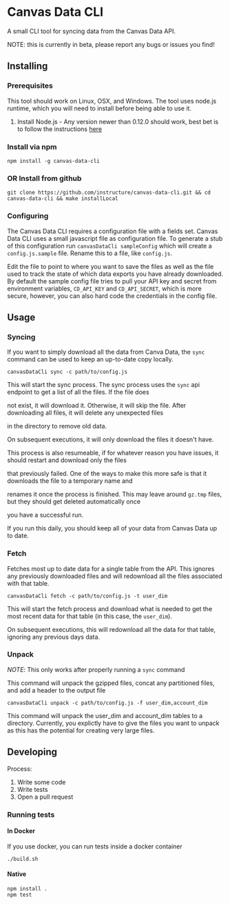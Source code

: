 # Canvas Data CLI
A small CLI tool for syncing data from the Canvas Data API.

NOTE: this is currently in beta, please report any bugs or issues you find!

## Installing
### Prerequisites
This tool should work on Linux, OSX, and Windows. The tool uses node.js runtime, which you will need to install before being able to use it.
1. Install Node.js - Any version newer than 0.12.0 should work, best bet is to follow the instructions [here](https://nodejs.org/en/download/package-manager/)
### Install via npm
`npm install -g canvas-data-cli`
### OR Install from github
`git clone https://github.com/instructure/canvas-data-cli.git && cd canvas-data-cli && make installLocal`
### Configuring
The Canvas Data CLI requires a configuration file with a fields set. Canvas Data CLI uses a small javascript file as configuration file.
To generate a stub of this configuration run `canvasDataCli sampleConfig` which will create a `config.js.sample` file. Rename this to a file, like `config.js`.

Edit the file to point to where you want to save the files as well as the file used to track the state of which data exports you have already downloaded. By default the sample config file
tries to pull your API key and secret from environment variables, `CD_API_KEY` and `CD_API_SECRET`, which is more secure, however, you can also hard code the credentials in the config file.

## Usage

### Syncing

If you want to simply download all the data from Canva Data, the `sync` command can be used to keep an up-to-date copy locally.

```Shell
canvasDataCli sync -c path/to/config.js
```

This will start the sync process. The sync process uses the `sync` api endpoint to get a list of all the files. If the file does

not exist, it will download it. Otherwise, it will skip the file. After downloading all files, it will delete any unexpected files

in the directory to remove old data.

On subsequent executions, it will only download the files it doesn't have.

This process is also resumeable, if for whatever reason you have issues, it should restart and download only the files

that previously failed. One of the ways to make this more safe is that it downloads the file to a temporary name and

renames it once the process is finished. This may leave around `gz.tmp` files, but they should get deleted automatically once

you have a successful run.

If you run this daily, you should keep all of your data from Canvas Data up to date.

### Fetch

Fetches most up to date data for a single table from the API. This ignores any previously downloaded files and will redownload all the files associated with that table.

```Shell
canvasDataCli fetch -c path/to/config.js -t user_dim
```

This will start the fetch process and download what is needed to get the most recent data for that table (in this case, the `user_dim`).

On subsequent executions, this will redownload all the data for that table, ignoring any previous days data.

### Unpack

*NOTE*: This only works after properly running a `sync` command

This command will unpack the gzipped files, concat any partitioned files, and add a header to the output file

```Shell
canvasDataCli unpack -c path/to/config.js -f user_dim,account_dim
```

This command will unpack the user_dim and account_dim tables to a directory. Currently, you explictly have to give the files you want to unpack
as this has the potential for creating very large files.


## Developing

Process:
1. Write some code
2. Write tests
3. Open a pull request

### Running tests

#### In Docker

If you use docker, you can run tests inside a docker container
```Shell
./build.sh
```

#### Native

```Shell
npm install .
npm test
```
